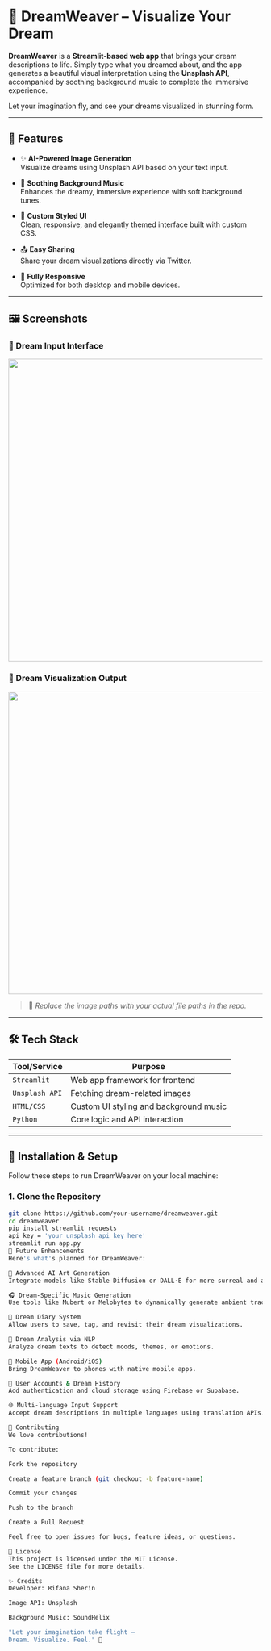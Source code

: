 # 🌙 DreamWeaver – Visualize Your Dream

**DreamWeaver** is a **Streamlit-based web app** that brings your dream descriptions to life. Simply type what you dreamed about, and the app generates a beautiful visual interpretation using the **Unsplash API**, accompanied by soothing background music to complete the immersive experience.

Let your imagination fly, and see your dreams visualized in stunning form.

---

## 🚀 Features

- ✨ **AI-Powered Image Generation**  
  Visualize dreams using Unsplash API based on your text input.

- 🎵 **Soothing Background Music**  
  Enhances the dreamy, immersive experience with soft background tunes.

- 🎨 **Custom Styled UI**  
  Clean, responsive, and elegantly themed interface built with custom CSS.

- 📤 **Easy Sharing**  
  Share your dream visualizations directly via Twitter.

- 📱 **Fully Responsive**  
  Optimized for both desktop and mobile devices.

---

## 🖼️ Screenshots

### 🧠 Dream Input Interface  
<img src="screenshots/screenshot_674.png" width="600"/>

### 🌠 Dream Visualization Output  
<img src="screenshots/screenshot_677.png" width="600"/>

> 📌 *Replace the image paths with your actual file paths in the repo.*

---

## 🛠️ Tech Stack

| Tool/Service     | Purpose                                     |
|------------------|---------------------------------------------|
| `Streamlit`      | Web app framework for frontend              |
| `Unsplash API`   | Fetching dream-related images               |
| `HTML/CSS`       | Custom UI styling and background music      |
| `Python`         | Core logic and API interaction              |

---

## 🔧 Installation & Setup

Follow these steps to run DreamWeaver on your local machine:

### 1. Clone the Repository

```bash
git clone https://github.com/your-username/dreamweaver.git
cd dreamweaver
pip install streamlit requests
api_key = 'your_unsplash_api_key_here'
streamlit run app.py
🔮 Future Enhancements
Here's what's planned for DreamWeaver:

🎨 Advanced AI Art Generation
Integrate models like Stable Diffusion or DALL·E for more surreal and artistic images.

🎧 Dream-Specific Music Generation
Use tools like Mubert or Melobytes to dynamically generate ambient tracks tailored to each dream.

📝 Dream Diary System
Allow users to save, tag, and revisit their dream visualizations.

🧠 Dream Analysis via NLP
Analyze dream texts to detect moods, themes, or emotions.

📱 Mobile App (Android/iOS)
Bring DreamWeaver to phones with native mobile apps.

🔐 User Accounts & Dream History
Add authentication and cloud storage using Firebase or Supabase.

🌐 Multi-language Input Support
Accept dream descriptions in multiple languages using translation APIs.

🤝 Contributing
We love contributions!

To contribute:

Fork the repository

Create a feature branch (git checkout -b feature-name)

Commit your changes

Push to the branch

Create a Pull Request

Feel free to open issues for bugs, feature ideas, or questions.

📜 License
This project is licensed under the MIT License.
See the LICENSE file for more details.

✨ Credits
Developer: Rifana Sherin

Image API: Unsplash

Background Music: SoundHelix

"Let your imagination take flight —
Dream. Visualize. Feel." 🌙

